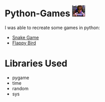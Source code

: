 # Python-Games <img src="/Resources/game.gif" width="40" height="35"/>

I was able to recreate some games in python:
- [Snake Game](https://github.com/preetparmar/Python-Games/tree/master/Snake-Game)
- [Flappy Bird](https://github.com/preetparmar/Python-Games/tree/master/Flappy-Bird)

# Libraries Used
- pygame
- time
- random
- sys